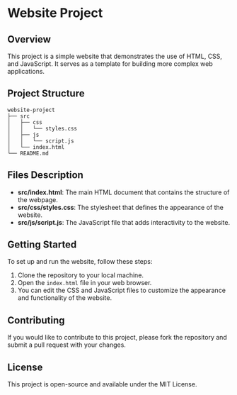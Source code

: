 # Website Project

## Overview
This project is a simple website that demonstrates the use of HTML, CSS, and JavaScript. It serves as a template for building more complex web applications.

## Project Structure
```
website-project
├── src
│   ├── css
│   │   └── styles.css
│   ├── js
│   │   └── script.js
│   └── index.html
└── README.md
```

## Files Description
- **src/index.html**: The main HTML document that contains the structure of the webpage.
- **src/css/styles.css**: The stylesheet that defines the appearance of the website.
- **src/js/script.js**: The JavaScript file that adds interactivity to the website.

## Getting Started
To set up and run the website, follow these steps:

1. Clone the repository to your local machine.
2. Open the `index.html` file in your web browser.
3. You can edit the CSS and JavaScript files to customize the appearance and functionality of the website.

## Contributing
If you would like to contribute to this project, please fork the repository and submit a pull request with your changes.

## License
This project is open-source and available under the MIT License.